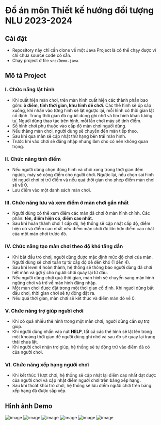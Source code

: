 # Đồ án môn Thiết kế hướng đối tượng NLU 2023-2024
## Cài đặt
- Repository này chỉ cần clone về một Java Project là có thể chạy được vì chỉ chứa source code có sẵn.
- Chạy project ở file `src/Demo.java`.
## Mô tả Project
### I. Chức năng lật hình 
 - Khi xuất hiện màn chơi, trên màn hình xuất hiện các thành phần bao gồm: **ô điểm, tính thời gian, khu hình để chơi**. Các thẻ hình sẽ úp sấp xuống, khi nhấn vào từng hình sẽ lật ngược lại, mỗi hình có thời gian lật cố định. Trong thời gian đó người dùng ghi nhớ và tìm hình khác tương tự. Người dùng thao tác trên hình, mỗi lần chơi máy sẽ tính điểm.
 - Số hình chơi phụ thuộc vào cấp độ màn chơi người dùng. 
 - Nếu thắng màn chơi, người dùng sẽ chuyển đến màn tiếp theo.
 - Sau khi qua màn sẽ cập nhật thứ hạng bên trái màn hình.
 - Trước khi vào chơi sẽ đăng nhập nhưng làm cho có nên không quan trọng.
### II. Chức năng tính điểm 
 - Nếu người dùng chọn đúng hình và chơi xong trong thời gian đếm ngược, máy sẽ cộng điểm cho người chơi. Ngược lại, nếu chọn sai hình thì người chơi bị trừ điểm và nếu quá thời gian cho phép điểm màn chơi sẽ về 0.
 - Lưu điểm vào một danh sách màn chơi.
### III. Chức năng lưu và xem điểm ở màn chơi gần nhất
 - Người dùng có thể xem điểm các màn đã chơi ở màn hình chính. Các phần: **tên, điểm hiện có, điểm cao nhất**.
 - Sau khi hoàn thành chơi 1 cấp độ, hệ thống sẽ cập nhật cấp độ, điểm hiện có và điểm cao nhất nếu điểm màn chơi đó lớn hơn điểm cao nhất của một màn chơi trước đó.
### IV. Chức năng tạo màn chơi theo độ khó tăng dần
 - Khi bắt đầu trò chơi, người dùng được mặc định mức độ chơi của màn. Người dùng sẽ chơi tuần tự từ cấp độ dễ đến khó (1 đến 4).
 - Sau khi level 4 hoàn thành, hệ thống sẽ thông báo người dùng đã chơi hết màn và gợi ý cho người chơi quay lại từ đầu.
 - Nếu người dùng chơi quá thời gian, màn hình sẽ chuyển sang màn hình ngừng chơi và trở về màn hình đăng nhập.
 - Một màn chơi được đặt trong một thời gian cố định. Khi người dùng bắt đầu chơi, thời gian chơi sẽ tự động đặt ra.
 - Nếu quá thời gian, màn chơi sẽ kết thúc và điểm màn đó về 0.
### V. Chức năng trợ giúp người chơi
 - Khi có quá nhiều thẻ hình trong một màn chơi, người dùng cần sự trợ giúp.
 - Khi người dùng nhấn vào nút **HELP**, tất cả các thẻ hình sẽ lật lên trong một khoảng thời gian để người dùng ghi nhớ và sau đó sẽ quay lại trạng thái chưa lật.
 - Khi người chơi nhận trợ giúp, hệ thống sẽ tự động trừ vào điểm đã có của người chơi.
### VI. Chức năng xếp hạng người chơi
 - Khi kết thúc 1 lượt chơi, hệ thống sẽ cập nhật lại điểm cao nhất đạt được của người chơi và cập nhật điểm người chơi trên bảng xếp hạng.
 - Sau khi thoát khỏi trò chơi, hệ thống sẽ lưu điểm người chơi trên bảng xếp hạng đã được sắp xếp.
## Hình ảnh Demo
![image](https://github.com/user-attachments/assets/17bc1d54-016d-449a-8810-ec9546882a5c)
![image](https://github.com/user-attachments/assets/ddc18976-216f-47ab-8dfb-7108e80ab1ff)
![image](https://github.com/user-attachments/assets/812fdff7-9bd3-40ec-85de-e5b46b904772)
![image](https://github.com/user-attachments/assets/0f3cc8e5-47ac-4a7f-b7d3-30d4dfb0de3c)
![image](https://github.com/user-attachments/assets/3e7d4637-d7e7-4b01-aa4e-8ac0b0a955f6)
![image](https://github.com/user-attachments/assets/f90f77d7-d6a3-4906-bacc-8885f648fff8)





